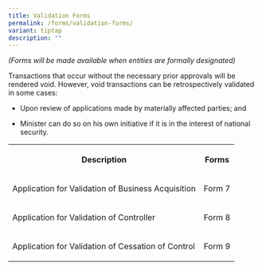 ```yaml
---
title: Validation Forms
permalink: /forms/validation-forms/
variant: tiptap
description: ""
---
```

<p><em>(Forms will be made available when entities are formally designated)</em>
</p>
<p>Transactions that occur without the necessary prior approvals will be
rendered void. However, void transactions can be retrospectively validated
in some cases:</p>
<ul data-tight="true" class="tight">
<li>
<p>Upon review of applications made by materially affected parties; and</p>
</li>
<li>
<p>Minister can do so on his own initiative if it is in the interest of national
security.</p>
</li>
</ul>
<table>
<tbody>
<tr>
<th rowspan="1" colspan="1">
<p>Description</p>
</th>
<th rowspan="1" colspan="1">
<p>Forms</p>
</th>
</tr>
<tr>
<td rowspan="1" colspan="1">
<p>Application for Validation of Business Acquisition</p>
</td>
<td rowspan="1" colspan="1">
<p>Form 7</p>
</td>
</tr>
<tr>
<td rowspan="1" colspan="1">
<p>Application for Validation of Controller</p>
</td>
<td rowspan="1" colspan="1">
<p>Form 8</p>
</td>
</tr>
<tr>
<td rowspan="1" colspan="1">
<p>Application for Validation of Cessation of Control</p>
</td>
<td rowspan="1" colspan="1">
<p>Form 9</p>
</td>
</tr>
</tbody>
</table>
<p>
<br>
</p>
<p></p>